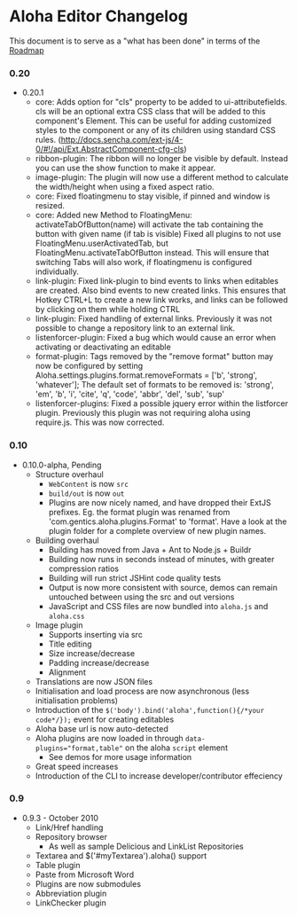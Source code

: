 # Aloha Editor Changelog

This document is to serve as a "what has been done" in terms of the [Roadmap](http://aloha-editor.org/wiki/Roadmap)


### 0.20

- 0.20.1
	- core: Adds option for "cls" property to be added to ui-attributefields.
		 cls will be an optional extra CSS class that will be added to this component's Element. This can be useful for adding customized styles to the component or any of its children using standard CSS rules. (http://docs.sencha.com/ext-js/4-0/#!/api/Ext.AbstractComponent-cfg-cls)
	- ribbon-plugin: The ribbon will no longer be visible by default. Instead you can use the show function to make it appear.
	- image-plugin: The plugin will now use a different method to calculate the width/height when using a fixed aspect ratio.
	- core: Fixed floatingmenu to stay visible, if pinned and window is resized.
	- core: Added new Method to FloatingMenu: activateTabOfButton(name) will activate the tab containing the button with given name (if tab is visible)
 	        Fixed all plugins to not use FloatingMenu.userActivatedTab, but FloatingMenu.activateTabOfButton instead. This will ensure that switching Tabs will also work, if floatingmenu is configured individually.
	- link-plugin: Fixed link-plugin to bind events to links when editables are created. Also bind events to new created links. This ensures that Hotkey CTRL+L to create a new link works, and links can be followed by clicking on them while holding CTRL
	- link-plugin: Fixed handling of external links. Previously it was not possible to change a repository link to an external link.
	- listenforcer-plugin: Fixed a bug which would cause an error when activating or deactivating an editable
	- format-plugin: Tags removed by the "remove format" button may now be configured by setting Aloha.settings.plugins.format.removeFormats = ['b', 'strong', 'whatever']; The default set of formats to be removed is: 'strong', 'em', 'b', 'i', 'cite', 'q', 'code', 'abbr', 'del', 'sub', 'sup'
	- listenforcer-plugins: Fixed a possible jquery error within the listforcer plugin. Previously this plugin was not requiring aloha using require.js. This was now corrected. 

### 0.10

- 0.10.0-alpha, Pending
	- Structure overhaul
		- `WebContent` is now `src`
		- `build/out` is now `out`
		- Plugins are now nicely named, and have dropped their ExtJS prefixes. Eg. the format plugin was renamed from 'com.gentics.aloha.plugins.Format' to 'format'. Have a look at the plugin folder for a complete overview of new plugin names.
	- Building overhaul
		- Building has moved from Java + Ant to Node.js + Buildr
		- Building now runs in seconds instead of minutes, with greater compression ratios
		- Building will run strict JSHint code quality tests
		- Output is now more consistent with source, demos can remain untouched between using the src and out versions
		- JavaScript and CSS files are now bundled into `aloha.js` and `aloha.css`
	- Image plugin
		- Supports inserting via src
		- Title editing
		- Size increase/decrease
		- Padding increase/decrease
		- Alignment
	- Translations are now JSON files
	- Initialisation and load process are now asynchronous (less initialisation problems)
	- Introduction of the `$('body').bind('aloha',function(){/*your code*/});` event for creating editables
	- Aloha base url is now auto-detected
	- Aloha plugins are now loaded in through `data-plugins="format,table"` on the aloha `script` element
		- See demos for more usage information
	- Great speed increases
	- Introduction of the CLI to increase developer/contributor effeciency


### 0.9

- 0.9.3 - October 2010
	- Link/Href handling
	- Repository browser
		- As well as sample Delicious and LinkList Repositories
	- Textarea and $('#myTextarea').aloha() support
	- Table plugin
	- Paste from Microsoft Word
	- Plugins are now submodules
	- Abbreviation plugin
	- LinkChecker plugin
